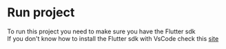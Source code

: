 # Run project
To run this project you need to make sure you have the Flutter sdk <br>
If you don't know how to install the Flutter sdk with VsCode check this [site](https://docs.flutter.dev/install/with-vs-code)
